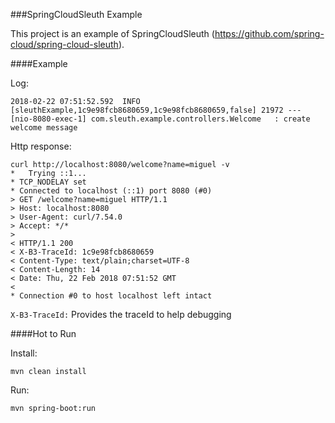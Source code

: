 ###SpringCloudSleuth Example

This project is an example of SpringCloudSleuth (https://github.com/spring-cloud/spring-cloud-sleuth).

####Example

Log:
````
2018-02-22 07:51:52.592  INFO [sleuthExample,1c9e98fcb8680659,1c9e98fcb8680659,false] 21972 --- [nio-8080-exec-1] com.sleuth.example.controllers.Welcome   : create welcome message
````

Http response:

```curl
curl http://localhost:8080/welcome?name=miguel -v
*   Trying ::1...
* TCP_NODELAY set
* Connected to localhost (::1) port 8080 (#0)
> GET /welcome?name=miguel HTTP/1.1
> Host: localhost:8080
> User-Agent: curl/7.54.0
> Accept: */*
>
< HTTP/1.1 200
< X-B3-TraceId: 1c9e98fcb8680659
< Content-Type: text/plain;charset=UTF-8
< Content-Length: 14
< Date: Thu, 22 Feb 2018 07:51:52 GMT
<
* Connection #0 to host localhost left intact
```

``X-B3-TraceId:`` Provides the traceId to help debugging

####Hot to Run

Install:
```
mvn clean install
```

Run:
```
mvn spring-boot:run
```

